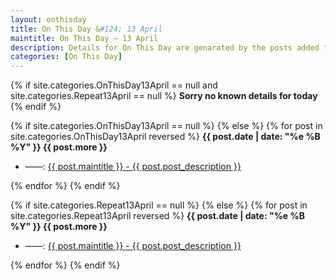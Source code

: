 ```yaml
---
layout: onthisday
title: On This Day &#124; 13 April
maintitle: On This Day — 13 April
description: Details for On This Day are genarated by the posts added to the website so the content is subject to changes/updates over time.
categories: [On This Day]
---
```


{% if site.categories.OnThisDay13April == null and site.categories.Repeat13April == null %}
<strong>Sorry no known details for today</strong>
{% endif %}

{% if site.categories.OnThisDay13April == null %}
{% else %}
{% for post in site.categories.OnThisDay13April reversed %}
<strong>{{ post.date | date: "%e %B %Y" }} {{ post.more }}</strong>
<ul>
<li> ——: <a href="{{ post.url }}">{{ post.maintitle }} - {{ post.post_description }}</a></li>
</ul>
{% endfor %}
{% endif %}

{% if site.categories.Repeat13April == null %}
{% else %}
{% for post in site.categories.Repeat13April reversed %}
<strong>{{ post.date | date: "%e %B %Y" }} {{ post.more }}</strong>
<ul>
<li> ——: <a href="{{ post.url }}">{{ post.maintitle }} - {{ post.post_description }}</a></li>
</ul>
{% endfor %}
{% endif %}

